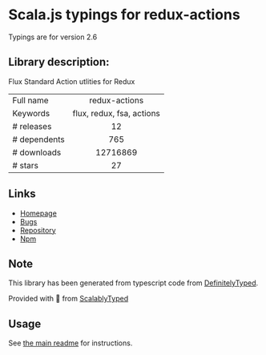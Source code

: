 
# Scala.js typings for redux-actions

Typings are for version 2.6

## Library description:
Flux Standard Action utlities for Redux

|                    |                 |
| ------------------ | :-------------: |
| Full name          | redux-actions |
| Keywords           | flux, redux, fsa, actions |
| # releases         | 12 |
| # dependents       | 765 |
| # downloads        | 12716869 |
| # stars            | 27 |

## Links
- [Homepage](https://github.com/redux-utilities/redux-actions)
- [Bugs](https://github.com/redux-utilities/redux-actions/issues)
- [Repository](https://github.com/redux-utilities/redux-actions)
- [Npm](https://www.npmjs.com/package/redux-actions)
    


## Note
This library has been generated from typescript code from [DefinitelyTyped](https://definitelytyped.org).

Provided with :purple_heart: from [ScalablyTyped](https://github.com/oyvindberg/ScalablyTyped)

## Usage
See [the main readme](../../readme.md) for instructions.


